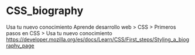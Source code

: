 # CSS_biography
Usa tu nuevo conocimiento
Aprende desarrollo web > CSS > Primeros pasos en CSS > Usa tu nuevo conocimiento
https://developer.mozilla.org/es/docs/Learn/CSS/First_steps/Styling_a_biography_page
